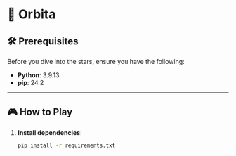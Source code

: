 # 🚀 Orbita

## 🛠️ Prerequisites
Before you dive into the stars, ensure you have the following:
- **Python**: 3.9.13
- **pip**: 24.2

---

## 🎮 How to Play

1. **Install dependencies**:
   ```bash
   pip install -r requirements.txt
